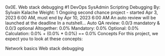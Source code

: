 0x0E. Web stack debugging #1
DevOps
SysAdmin
Scripting
Debugging
 By: Sylvain Kalache
 Weight: 1
 Ongoing second chance project - started Apr 3, 2023 6:00 AM, must end by Apr 10, 2023 6:00 AM
 An auto review will be launched at the deadline
In a nutshell…
Auto QA review: 0.0/3 mandatory & 0.0/3 optional
Altogether:  0.0%
Mandatory: 0.0%
Optional: 0.0%
Calculation:  0.0% + (0.0% * 0.0%)  == 0.0%
Concepts
For this project, we expect you to look at these concepts:

Network basics
Web stack debugging

